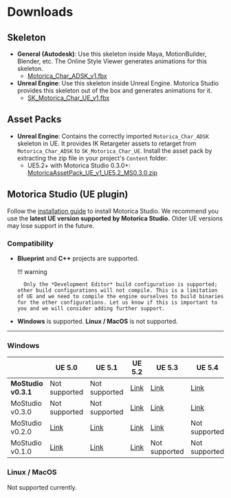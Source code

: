 # Downloads

## Skeleton

- **General (Autodesk)**: Use this skeleton inside Maya, MotionBuilder, Blender, etc. The Online Style Viewer generates animations for this skeleton.
    - [Motorica_Char_ADSK_v1.fbx](https://drive.google.com/file/d/13bPK0RDA8jJuUIKJA9mrxfUXtLFCDG5d/view)
- **Unreal Engine**: Use this skeleton inside Unreal Engine. Motorica Studio provides this skeleton out of the box and generates animations for it.
    - [SK_Motorica_Char_UE_v1.fbx](https://drive.google.com/file/d/1zAMVNztADOqJQPm2_GY4YHhOrmlFXJ3S/view)

## Asset Packs

- **Unreal Engine**: Contains the correctly imported `Motorica_Char_ADSK` skeleton in UE. It provides IK Retargeter assets to retarget from `Motorica_Char_ADSK` to `SK_Motorica_Char_UE`. Install the asset pack by extracting the zip file in your project's `Content` folder.
    - UE5.2+ with Motorica Studio 0.3.0+: [MotoricaAssetPack_UE_v1_UE5.2_MS0.3.0.zip](https://drive.google.com/file/d/1G48KEKTBT71stTOv66YTAncVO8KxyW9x/view)

## Motorica Studio (UE plugin)

Follow the [installation guide](get-started/installing.md) to install Motorica Studio. We recommend you use the **latest UE version supported by Motorica Studio.** Older UE versions may lose support in the future.

### Compatibility

- **Blueprint** and **C++** projects are supported.

    !!! warning
        
        Only the *Development Editor* build configuration is supported; other build configurations will not compile. This is a limitation of UE and we need to compile the engine ourselves to build binaries for the other configurations. Let us know if this is important to you and we will consider adding further support.

- **Windows** is supported. **Linux / MacOS** is  not supported.

---

### Windows

<!--
    Managing the table below in a text editor is a pain.
    Instead, go to https://www.tablesgenerator.com/markdown_tables and upload "downloads.tgn". Do your changes there.
    When done with your changes, remember to DOWNLOAD the table by going "File > Save table" and overwrite "downloads.tgn".
 -->

|                     | **UE 5.0**                                                                     | **UE 5.1**                                                                     | **UE 5.2**                                                                     | **UE 5.3**                                                                     | **UE 5.4**                                                                     |
|---------------------|--------------------------------------------------------------------------------|--------------------------------------------------------------------------------|--------------------------------------------------------------------------------|--------------------------------------------------------------------------------|--------------------------------------------------------------------------------|
| **MoStudio v0.3.1** | Not supported                                                                  | Not supported                                                                  | [Link](https://drive.google.com/file/d/1onpobHjpIs_DJNcV3MWAdtX4fNzLim-N/view) | [Link](https://drive.google.com/file/d/1uiM0Jkvm7ZMYX2-LqFD_PntpzMcNAKyt/view) | [Link](https://drive.google.com/file/d/1Jw10HzdU5qzThNmFfPnklnEPuh0zBkkB/view) |
| MoStudio v0.3.0     | Not supported                                                                  | Not supported                                                                  | [Link](https://drive.google.com/file/d/1KMtTzSQWqNIlg8MATggx1IDfFJIflJti/view) | [Link](https://drive.google.com/file/d/1d0a9hQ4G8w6RRxSpSXkjc5ep2cWyLjS-/view) | [Link](https://drive.google.com/file/d/15Yl80mS3SZzf1erJGdDenLPaQ9qUgvcL/view) |
| MoStudio v0.2.0     | [Link](https://drive.google.com/file/d/1_jeqUyC3K_plzMg_FGlNv86x8r96iW_c/view) | [Link](https://drive.google.com/file/d/1Z3GTWCs2EtrL6O7tLNay89YQxj_qjDCI/view) | [Link](https://drive.google.com/file/d/19D4iCtS10GRSxf-TCq3O58-5E3thuqEe/view) | [Link](https://drive.google.com/file/d/18Si_ET88780tyP9F-Auhkv6ESl5PbL9M/view) | Not supported                                                                  |
| MoStudio v0.1.0     | [Link](https://drive.google.com/file/d/1OPg8xVHwGEtfKKNBqjNkvxN7U-ctNIIh/view) | [Link](https://drive.google.com/file/d/1cbC6EhRxO5_ZS4bHcwEiQIynmIJjCLQb/view) | [Link](https://drive.google.com/file/d/1NYxJ9WG00Tc1AzyLMySDfMOVmmoCpsBC/view) | Not supported                                                                  | Not supported                                                                  |

### Linux / MacOS

Not supported currently.
